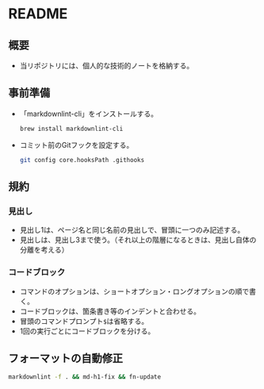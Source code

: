 # README

## 概要

- 当リポジトリには、個人的な技術的ノートを格納する。

## 事前準備

- 「markdownlint-cli」をインストールする。

  ```bash
  brew install markdownlint-cli
  ```

- コミット前のGitフックを設定する。

  ```bash
  git config core.hooksPath .githooks
  ```

## 規約

### 見出し

- 見出し1は、ページ名と同じ名前の見出しで、冒頭に一つのみ記述する。
- 見出しは、見出し3まで使う。（それ以上の階層になるときは、見出し自体の分離を考える）

### コードブロック

- コマンドのオプションは、ショートオプション・ロングオプションの順で書く。
- コードブロックは、箇条書き等のインデントと合わせる。
- 冒頭のコマンドプロンプト`$`は省略する。
- 1回の実行ごとにコードブロックを分ける。

## フォーマットの自動修正

```bash
markdownlint -f . && md-h1-fix && fn-update
```
